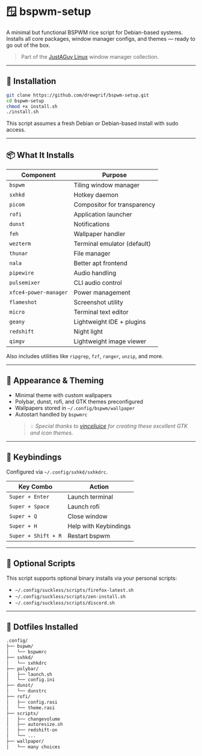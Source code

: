 # 🪟 bspwm-setup

A minimal but functional BSPWM rice script for Debian-based systems.  
Installs all core packages, window manager configs, and themes — ready to go out of the box.

> Part of the [JustAGuy Linux](https://github.com/drewgrif) window manager collection.

---

## 🚀 Installation

```bash
git clone https://github.com/drewgrif/bspwm-setup.git
cd bspwm-setup
chmod +x install.sh
./install.sh
```

This script assumes a fresh Debian or Debian-based install with sudo access.

---

## 📦 What It Installs

| Component     | Purpose                          |
|---------------|----------------------------------|
| `bspwm`       | Tiling window manager            |
| `sxhkd`       | Hotkey daemon                    |
| `picom`       | Compositor for transparency      |
| `rofi`        | Application launcher             |
| `dunst`       | Notifications                    |
| `feh`         | Wallpaper handler                |
| `wezterm`     | Terminal emulator (default)      |
| `thunar`      | File manager                     |
| `nala`        | Better apt frontend              |
| `pipewire`    | Audio handling                   |
| `pulsemixer`  | CLI audio control                |
| `xfce4-power-manager` | Power management         |
| `flameshot`   | Screenshot utility               |
| `micro`       | Terminal text editor             |
| `geany`       | Lightweight IDE + plugins        |
| `redshift`    | Night light                      |
| `qimgv`       | Lightweight image viewer         |

Also includes utilities like `ripgrep`, `fzf`, `ranger`, `unzip`, and more.

---

## 🎨 Appearance & Theming

- Minimal theme with custom wallpapers
- Polybar, dunst, rofi, and GTK themes preconfigured
- Wallpapers stored in `~/.config/bspwm/wallpaper`
- Autostart handled by `bspwmrc`
  > 💡 _Special thanks to [vinceliuice](https://github.com/vinceliuice) for creating these excellent GTK and icon themes._

---

## 🎹 Keybindings

Configured via `~/.config/sxhkd/sxhkdrc`.

| Key Combo       | Action                     |
|------------------|----------------------------|
| `Super + Enter`  | Launch terminal            |
| `Super + Space`      | Launch rofi                |
| `Super + Q`      | Close window               |
| `Super + H`| Help with Keybindings |
| `Super + Shift + R` | Restart bspwm           |

---

## 🧩 Optional Scripts

This script supports optional binary installs via your personal scripts:

- `~/.config/suckless/scripts/firefox-latest.sh`
- `~/.config/suckless/scripts/zen-install.sh`
- `~/.config/suckless/scripts/discord.sh`

---

## 📁 Dotfiles Installed

```bash
.config/
├── bspwm/
│   └── bspwmrc
├── sxhkd/
│   └── sxhkdrc
├── polybar/
│   ├── launch.sh
│   └── config.ini
├── dunst/
│   └── dunstrc
├── rofi/
│   ├── config.rasi
│   └── theme.rasi
├── scripts/
│   ├── changevolume
│   ├── autoresize.sh
│   ├── redshift-on
│   └── ...
├── wallpaper/
│   └── many choices

```

